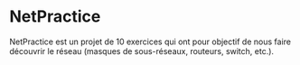 # NetPractice

NetPractice est un projet de 10 exercices qui ont pour objectif de nous faire découvrir le réseau (masques de sous-réseaux, routeurs, switch, etc.).
